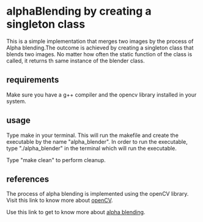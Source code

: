 # alphaBlending by creating a singleton class
This is a simple implementation that merges two images by the process of Alpha blending.The outcome is achieved by creating a singleton class that blends two images. No matter how often the static function of the class is called, it returns th same instance of the blender class.


## requirements
Make sure you  have a g++ compiler and the opencv library installed in your system.

## usage
Type make in your terminal. This will run the makefile and create the executable by the name "alpha_blender". In order to run the executable, 
type "./alpha_blender" in the terminal which will run the executable.

Type "make clean" to perform cleanup.

## references
The process of alpha blending is implemented using the openCV library.
Visit this link to know more about [openCV](https://docs.opencv.org/4.x/d9/df8/tutorial_root.html).

Use this link to get to know more about [alpha blending](https://www.geeksforgeeks.org/opencv-alpha-blending-and-masking-of-images/).